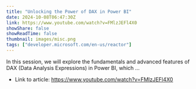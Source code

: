 ```yaml
---
title: "Unlocking the Power of DAX in Power BI"
date: 2024-10-08T06:47:30Z
link: https://www.youtube.com/watch?v=FMlzJEFl4X0
showShare: false
showReadTime: false
thumbnail: images/misc.png
tags: ["developer.microsoft.com/en-us/reactor"]
---
```

In this session, we will explore the fundamentals and advanced features of DAX (Data Analysis Expressions) in Power BI, which ...

- Link to article: https://www.youtube.com/watch?v=FMlzJEFl4X0